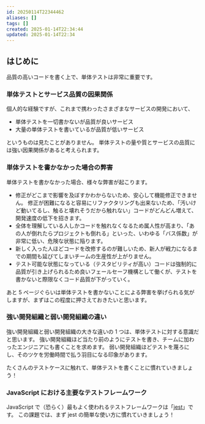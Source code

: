 ```yaml
---
id: 20250114T22344462
aliases: []
tags: []
created: 2025-01-14T22:34:44
updated: 2025-01-14T22:34
---
```


## はじめに

品質の高いコードを書く上で、単体テストは非常に重要です。

### 単体テストとサービス品質の因果関係

個人的な経験ですが、これまで携わったさまざまなサービスの開発において、

- 単体テストを一切書かないが品質が良いサービス
- 大量の単体テストを書いているが品質が低いサービス

というものは見たことがありません。 単体テストの量や質とサービスの品質には強い因果関係があると考えられます。

### 単体テストを書かなかった場合の弊害

単体テストを書かなかった場合、様々な弊害が起こります。

- 修正がどこまで影響を及ぼすかわからないため、安心して機能修正できません。 修正が困難になると容易にリファクタリングも出来ないため、「汚いけど動いてるし、触ると壊れそうだから触れない」コードがどんどん増えて、開発速度の低下を招きます。
- 全体を理解している人しかコードを触れなくなるため属人性が高まり、「あの人が倒れたらプロジェクトも倒れる」といった、いわゆる「バス係数」が非常に低い、危険な状態に陥ります。
- 新しく入った人ほどコードを改修するのが難しいため、新人が戦力になるまでの期間も延びてしまいチームの生産性が上がりません。
- テスト可能な状態になっている（テスタビリティが高い）コードは強制的に品質が引き上げられるため良いフェールセーフ機構として働くが、テストを書かないと際限なくコード品質が下がっていく。

あと 5 ページぐらいは単体テストを書かないことによる弊害を挙げられる気がしますが、まずはこの程度に押さえておきたいと思います。

### 強い開発組織と弱い開発組織の違い

強い開発組織と弱い開発組織の大きな違いの 1 つは、単体テストに対する意識だと思います。 強い開発組織ほど当たり前のようにテストを書き、チームに加わったエンジニアにも書くことを求めます。 弱い開発組織ほどテストを蔑ろにし、そのツケを労働時間で払う羽目になる印象があります。

たくさんのテストケースに触れて、単体テストを書くことに慣れていきましょう！

### JavaScript における主要なテストフレームワーク

JavaScript で（恐らく）最もよく使われるテストフレームワークは「[jest](https://jestjs.io/)」です。 この課題では、まず jest の簡単な使い方に慣れていきましょう！